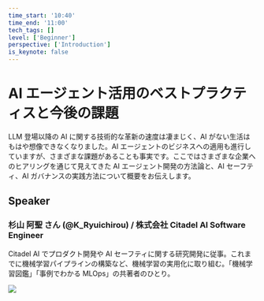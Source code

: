 ```yaml
---
time_start: '10:40'
time_end: '11:00'
tech_tags: []
level: ['Beginner']
perspective: ['Introduction']
is_keynote: false
---
```


# AI エージェント活用のベストプラクティスと今後の課題

LLM 登場以降の AI に関する技術的な革新の速度は凄まじく、AI がない生活はもはや想像できなくなりました。AI エージェントのビジネスへの適用も進行していますが、さまざまな課題があることも事実です。ここではさまざまな企業へのヒアリングを通じて見えてきた AI エージェント開発の方法論と、AI セーフティ、AI ガバナンスの実践方法について概要をお伝えします。

## Speaker

### 杉山 阿聖 さん (@K_Ryuichirou) / 株式会社 Citadel AI Software Engineer

Citadel AI でプロダクト開発や AI セーフティに関する研究開発に従事。これまでに機械学習パイプラインの構築など、機械学習の実用化に取り組む。「機械学習図鑑」「事例でわかる MLOps」の共著者のひとり。

![](https://citadel-ai.com/ja/wp-content/uploads/sites/1/2023/12/Copy-of-20230907_citadel_152-1-1536x1536.jpg)
